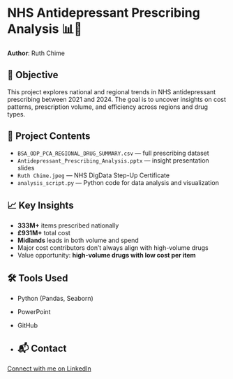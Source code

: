 # NHS Antidepressant Prescribing Analysis 📊💊

**Author**: Ruth Chime

## 📌 Objective  
This project explores national and regional trends in NHS antidepressant prescribing between 2021 and 2024. The goal is to uncover insights on cost patterns, prescription volume, and efficiency across regions and drug types.

## 📁 Project Contents
- `BSA_ODP_PCA_REGIONAL_DRUG_SUMMARY.csv` — full prescribing dataset
- `Antidepressant_Prescribing_Analysis.pptx` — insight presentation slides
- `Ruth Chime.jpeg` — NHS DigData Step-Up Certificate
- `analysis_script.py` — Python code for data analysis and visualization

## 📈 Key Insights
- **333M+** items prescribed nationally
- **£931M+** total cost
- **Midlands** leads in both volume and spend
- Major cost contributors don’t always align with high-volume drugs
- Value opportunity: **high-volume drugs with low cost per item**

## 🛠️ Tools Used
- Python (Pandas, Seaborn)
- PowerPoint
- GitHub

- ## 📬 Contact  
[Connect with me on LinkedIn](http://linkedin.com/in/ruth-chime-5a133a146)



